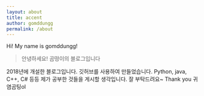 ```yaml
---
layout: about
title: accent
author: gomddungg
permalink: /about
---
```


Hi! My name is gomddungg!

> 안녕하세요! 곰떵이의 블로그입니다

2018년에 개설한 블로그입니다. 깃허브를 사용하여 만들었습니다. Python, java, C++, C# 등등 제가 공부한 것들을 게시할 생각입니다.
잘 부탁드려요~ 
                                                    Thank you
                                                    귀염곰팅ol
